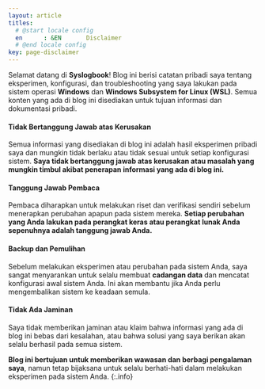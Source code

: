 ```yaml
---
layout: article
titles:
  # @start locale config
  en      : &EN       Disclaimer
  # @end locale config
key: page-disclaimer
---
```

Selamat datang di **Syslogbook**! Blog ini berisi catatan pribadi saya tentang eksperimen, konfigurasi, dan troubleshooting yang saya lakukan pada sistem operasi **Windows** dan **Windows Subsystem for Linux (WSL)**. Semua konten yang ada di blog ini disediakan untuk tujuan informasi dan dokumentasi pribadi.

#### **Tidak Bertanggung Jawab atas Kerusakan**
Semua informasi yang disediakan di blog ini adalah hasil eksperimen pribadi saya dan mungkin tidak berlaku atau tidak sesuai untuk setiap konfigurasi sistem. **Saya tidak bertanggung jawab atas kerusakan atau masalah yang mungkin timbul akibat penerapan informasi yang ada di blog ini.**

#### **Tanggung Jawab Pembaca**
Pembaca diharapkan untuk melakukan riset dan verifikasi sendiri sebelum menerapkan perubahan apapun pada sistem mereka. **Setiap perubahan yang Anda lakukan pada perangkat keras atau perangkat lunak Anda sepenuhnya adalah tanggung jawab Anda.**

#### **Backup dan Pemulihan**
Sebelum melakukan eksperimen atau perubahan pada sistem Anda, saya sangat menyarankan untuk selalu membuat **cadangan data** dan mencatat konfigurasi awal sistem Anda. Ini akan membantu jika Anda perlu mengembalikan sistem ke keadaan semula.

#### **Tidak Ada Jaminan**
Saya tidak memberikan jaminan atau klaim bahwa informasi yang ada di blog ini bebas dari kesalahan, atau bahwa solusi yang saya berikan akan selalu berhasil pada semua sistem.

**Blog ini bertujuan untuk memberikan wawasan dan berbagi pengalaman saya**, namun tetap bijaksana untuk selalu berhati-hati dalam melakukan eksperimen pada sistem Anda.
{:.info}
